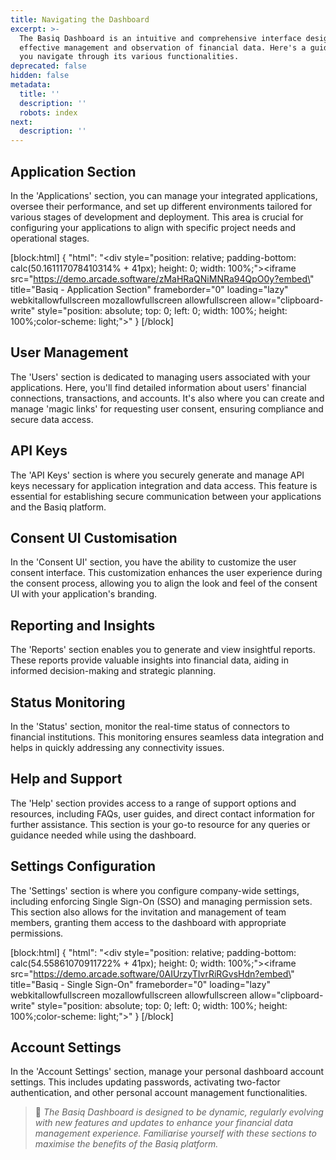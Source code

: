 ```yaml
---
title: Navigating the Dashboard
excerpt: >-
  The Basiq Dashboard is an intuitive and comprehensive interface designed for
  effective management and observation of financial data. Here's a guide to help
  you navigate through its various functionalities.
deprecated: false
hidden: false
metadata:
  title: ''
  description: ''
  robots: index
next:
  description: ''
---
```

## Application Section

In the 'Applications' section, you can manage your integrated applications, oversee their performance, and set up different environments tailored for various stages of development and deployment. This area is crucial for configuring your applications to align with specific project needs and operational stages.

[block:html]
{
  "html": "<div style=\"position: relative; padding-bottom: calc(50.161117078410314% + 41px); height: 0; width: 100%;\"><iframe src=\"https://demo.arcade.software/zMaHRaQNiMNRa94QpO0y?embed\" title=\"Basiq - Application Section\" frameborder=\"0\" loading=\"lazy\" webkitallowfullscreen mozallowfullscreen allowfullscreen allow=\"clipboard-write\" style=\"position: absolute; top: 0; left: 0; width: 100%; height: 100%;color-scheme: light;\"></iframe></div>"
}
[/block]


## User Management

The 'Users' section is dedicated to managing users associated with your applications. Here, you'll find detailed information about users' financial connections, transactions, and accounts. It's also where you can create and manage 'magic links' for requesting user consent, ensuring compliance and secure data access.

## API Keys

The 'API Keys' section is where you securely generate and manage API keys necessary for application integration and data access. This feature is essential for establishing secure communication between your applications and the Basiq platform.

## Consent UI Customisation

In the 'Consent UI' section, you have the ability to customize the user consent interface. This customization enhances the user experience during the consent process, allowing you to align the look and feel of the consent UI with your application's branding.

## Reporting and Insights

The 'Reports' section enables you to generate and view insightful reports. These reports provide valuable insights into financial data, aiding in informed decision-making and strategic planning.

## Status Monitoring

In the 'Status' section, monitor the real-time status of connectors to financial institutions. This monitoring ensures seamless data integration and helps in quickly addressing any connectivity issues.

## Help and Support

The 'Help' section provides access to a range of support options and resources, including FAQs, user guides, and direct contact information for further assistance. This section is your go-to resource for any queries or guidance needed while using the dashboard.

## Settings Configuration

The 'Settings' section is where you configure company-wide settings, including enforcing Single Sign-On (SSO) and managing permission sets. This section also allows for the invitation and management of team members, granting them access to the dashboard with appropriate permissions.

[block:html]
{
  "html": "<div style=\"position: relative; padding-bottom: calc(54.55861070911722% + 41px); height: 0; width: 100%;\"><iframe src=\"https://demo.arcade.software/0AIUrzyTIvrRiRGvsHdn?embed\" title=\"Basiq - Single Sign-On\" frameborder=\"0\" loading=\"lazy\" webkitallowfullscreen mozallowfullscreen allowfullscreen allow=\"clipboard-write\" style=\"position: absolute; top: 0; left: 0; width: 100%; height: 100%;color-scheme: light;\"></iframe></div>"
}
[/block]


## Account Settings

In the 'Account Settings' section, manage your personal dashboard account settings. This includes updating passwords, activating two-factor authentication, and other personal account management functionalities.

> 📘 _The Basiq Dashboard is designed to be dynamic, regularly evolving with new features and updates to enhance your financial data management experience. Familiarise yourself with these sections to maximise the benefits of the Basiq platform._